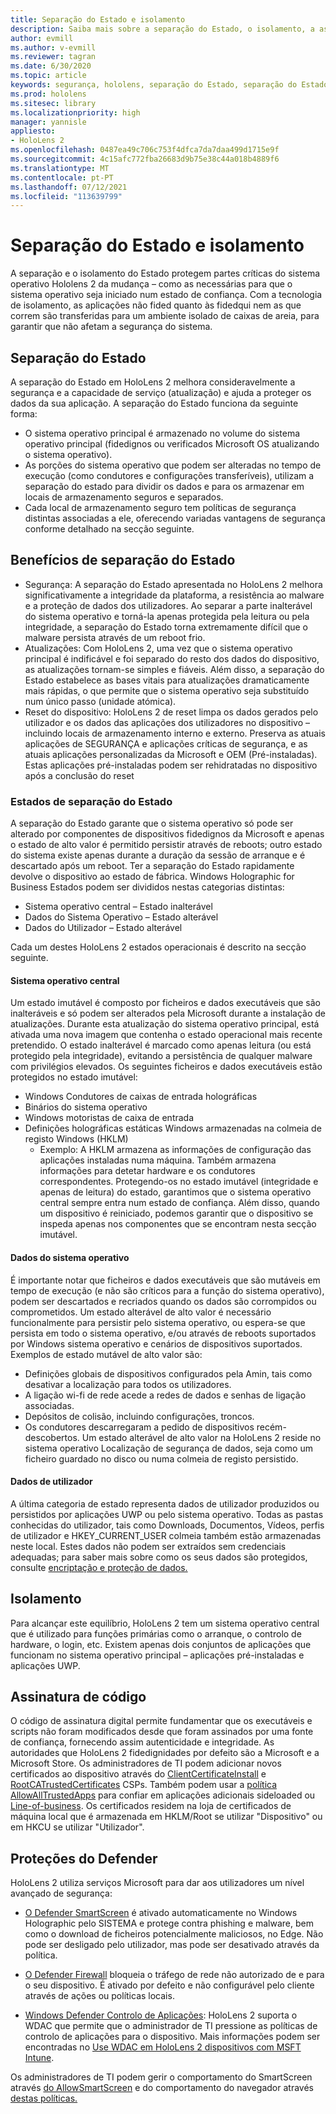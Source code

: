 ```yaml
---
title: Separação do Estado e isolamento
description: Saiba mais sobre a separação do Estado, o isolamento, a assinatura de códigos e as aplicações de defesa no seu HoloLens dispositivo de realidade mista 2.
author: evmill
ms.author: v-evmill
ms.reviewer: tagran
ms.date: 6/30/2020
ms.topic: article
keywords: segurança, hololens, separação do Estado, separação do Estado e isolamento, hololens2 segurança, visão geral de segurança, arquitetura de segurança, arquitetura, hololens 2 arquitetura
ms.prod: hololens
ms.sitesec: library
ms.localizationpriority: high
manager: yannisle
appliesto:
- HoloLens 2
ms.openlocfilehash: 0487ea49c706c753f4dfca7da7daa499d1715e9f
ms.sourcegitcommit: 4c15afc772fba26683d9b75e38c44a018b4889f6
ms.translationtype: MT
ms.contentlocale: pt-PT
ms.lasthandoff: 07/12/2021
ms.locfileid: "113639799"
---
```

# <a name="state-separation-and-isolation"></a>Separação do Estado e isolamento

A separação e o isolamento do Estado protegem partes críticas do sistema operativo Hololens 2 da mudança – como as necessárias para que o sistema operativo seja iniciado num estado de confiança. Com a tecnologia de isolamento, as aplicações não fided quanto às fidedqui nem as que correm são transferidas para um ambiente isolado de caixas de areia, para garantir que não afetam a segurança do sistema.

## <a name="state-separation"></a>Separação do Estado

A separação do Estado em HoloLens 2 melhora consideravelmente a segurança e a capacidade de serviço (atualização) e ajuda a proteger os dados da sua aplicação.  A separação do Estado funciona da seguinte forma:
  * O sistema operativo principal é armazenado no volume do sistema operativo principal (fidedignos ou verificados Microsoft OS atualizando o sistema operativo).
  * As porções do sistema operativo que podem ser alteradas no tempo de execução (como condutores e configurações transferíveis), utilizam a separação do estado para dividir os dados e para os armazenar em locais de armazenamento seguros e separados.
  * Cada local de armazenamento seguro tem políticas de segurança distintas associadas a ele, oferecendo variadas vantagens de segurança conforme detalhado na secção seguinte.

## <a name="state-separation-benefits"></a>Benefícios de separação do Estado

  * Segurança: A separação do Estado apresentada no HoloLens 2 melhora significativamente a integridade da plataforma, a resistência ao malware e a proteção de dados dos utilizadores. Ao separar a parte inalterável do sistema operativo e torná-la apenas protegida pela leitura ou pela integridade, a separação do Estado torna extremamente difícil que o malware persista através de um reboot frio. 
  * Atualizações: Com HoloLens 2, uma vez que o sistema operativo principal é indificável e foi separado do resto dos dados do dispositivo, as atualizações tornam-se simples e fiáveis.  Além disso, a separação do Estado estabelece as bases vitais para atualizações dramaticamente mais rápidas, o que permite que o sistema operativo seja substituído num único passo (unidade atómica).
  * Reset do dispositivo: HoloLens 2 de reset limpa os dados gerados pelo utilizador e os dados das aplicações dos utilizadores no dispositivo – incluindo locais de armazenamento interno e externo. Preserva as atuais aplicações de SEGURANÇA e aplicações críticas de segurança, e as atuais aplicações personalizadas da Microsoft e OEM (Pré-instaladas). Estas aplicações pré-instaladas podem ser rehidratadas no dispositivo após a conclusão do reset

### <a name="state-separation-states"></a>Estados de separação do Estado

A separação do Estado garante que o sistema operativo só pode ser alterado por componentes de dispositivos fidedignos da Microsoft e apenas o estado de alto valor é permitido persistir através de reboots; outro estado do sistema existe apenas durante a duração da sessão de arranque e é descartado após um reboot. Ter a separação do Estado rapidamente devolve o dispositivo ao estado de fábrica. Windows Holographic for Business Estados podem ser divididos nestas categorias distintas:
  * Sistema operativo central – Estado inalterável
  * Dados do Sistema Operativo – Estado alterável 
  * Dados do Utilizador – Estado alterável

Cada um destes HoloLens 2 estados operacionais é descrito na secção seguinte.

#### <a name="core-operating-system"></a>Sistema operativo central

Um estado imutável é composto por ficheiros e dados executáveis que são inalteráveis e só podem ser alterados pela Microsoft durante a instalação de atualizações. Durante esta atualização do sistema operativo principal, está ativada uma nova imagem que contenha o estado operacional mais recente pretendido.
O estado inalterável é marcado como apenas leitura (ou está protegido pela integridade), evitando a persistência de qualquer malware com privilégios elevados. Os seguintes ficheiros e dados executáveis estão protegidos no estado imutável:
  * Windows Condutores de caixas de entrada holográficas
  * Binários do sistema operativo
  * Windows motoristas de caixa de entrada
  * Definições holográficas estáticas Windows armazenadas na colmeia de registo Windows (HKLM)
    * Exemplo: A HKLM armazena as informações de configuração das aplicações instaladas numa máquina. Também armazena informações para detetar hardware e os condutores correspondentes.
Protegendo-os no estado imutável (integridade e apenas de leitura) do estado, garantimos que o sistema operativo central sempre entra num estado de confiança. Além disso, quando um dispositivo é reiniciado, podemos garantir que o dispositivo se inspeda apenas nos componentes que se encontram nesta secção imutável. 

#### <a name="operating-system-data"></a>Dados do sistema operativo 

É importante notar que ficheiros e dados executáveis que são mutáveis em tempo de execução (e não são críticos para a função do sistema operativo), podem ser descartados e recriados quando os dados são corrompidos ou comprometidos. Um estado alterável de alto valor é necessário funcionalmente para persistir pelo sistema operativo, ou espera-se que persista em todo o sistema operativo, e/ou através de reboots suportados por Windows sistema operativo e cenários de dispositivos suportados. Exemplos de estado mutável de alto valor são:
  * Definições globais de dispositivos configurados pela Amin, tais como desativar a localização para todos os utilizadores.
  * A ligação wi-fi de rede acede a redes de dados e senhas de ligação associadas.
  * Depósitos de colisão, incluindo configurações, troncos.
  * Os condutores descarregaram a pedido de dispositivos recém-descobertos.
Um estado alterável de alto valor na HoloLens 2 reside no sistema operativo Localização de segurança de dados, seja como um ficheiro guardado no disco ou numa colmeia de registo persistido.

#### <a name="user-data"></a>Dados de utilizador

A última categoria de estado representa dados de utilizador produzidos ou persistidos por aplicações UWP ou pelo sistema operativo. Todas as pastas conhecidas do utilizador, tais como Downloads, Documentos, Vídeos, perfis de utilizador e HKEY_CURRENT_USER colmeia também estão armazenadas neste local. Estes dados não podem ser extraídos sem credenciais adequadas; para saber mais sobre como os seus dados são protegidos, consulte [encriptação e proteção de dados.](security-encryption-data-protection.md)

##  <a name="isolation"></a>Isolamento

Para alcançar este equilíbrio, HoloLens 2 tem um sistema operativo central que é utilizado para funções primárias como o arranque, o controlo de hardware, o login, etc. Existem apenas dois conjuntos de aplicações que funcionam no sistema operativo principal – aplicações pré-instaladas e aplicações UWP.

## <a name="code-signing"></a>Assinatura de código

O código de assinatura digital permite fundamentar que os executáveis e scripts não foram modificados desde que foram assinados por uma fonte de confiança, fornecendo assim autenticidade e integridade. As autoridades que HoloLens 2 fidedignidades por defeito são a Microsoft e a Microsoft Store. Os administradores de TI podem adicionar novos certificados ao dispositivo através do [ClientCertificateInstall](/windows/client-management/mdm/clientcertificateinstall-csp) e [RootCATrustedCertificates](/windows/client-management/mdm/rootcacertificates-csp) CSPs. Também podem usar a [política AllowAllTrustedApps](/windows/client-management/mdm/policy-csp-applicationmanagement#applicationmanagement-allowalltrustedapps) para confiar em aplicações adicionais sideloaded ou [Line-of-business](/intune/apps/lob-apps-windows). Os certificados residem na loja de certificados de máquina local que é armazenada em HKLM/Root se utilizar "Dispositivo" ou em HKCU se utilizar "Utilizador".

## <a name="defender-protections"></a>Proteções do Defender
HoloLens 2 utiliza serviços Microsoft para dar aos utilizadores um nível avançado de segurança:

* [O Defender SmartScreen](/windows/security/threat-protection/microsoft-defender-smartscreen/microsoft-defender-smartscreen-overview) é ativado automaticamente no Windows Holographic pelo SISTEMA e protege contra phishing e malware, bem como o download de ficheiros potencialmente maliciosos, no Edge. Não pode ser desligado pelo utilizador, mas pode ser desativado através da política.

* [O Defender Firewall](/windows/security/threat-protection/windows-firewall/windows-firewall-with-advanced-security) bloqueia o tráfego de rede não autorizado de e para o seu dispositivo. É ativado por defeito e não configurável pelo cliente através de ações ou políticas locais. 

* [Windows Defender Controlo de Aplicações](/windows/security/threat-protection/windows-defender-application-control/wdac-and-applocker-overview): HoloLens 2 suporta o WDAC que permite que o administrador de TI pressione as políticas de controlo de aplicações para o dispositivo. Mais informações podem ser encontradas no [Use WDAC em HoloLens 2 dispositivos com MSFT Intune](/mem/intune/configuration/custom-profile-hololens). 

Os administradores de TI podem gerir o comportamento do SmartScreen através [do AllowSmartScreen](/windows/client-management/mdm/policy-csp-browser#browser-allowsmartscreen) e do comportamento do navegador através [destas políticas.](/windows/client-management/mdm/policy-csps-supported-by-hololens2) 

